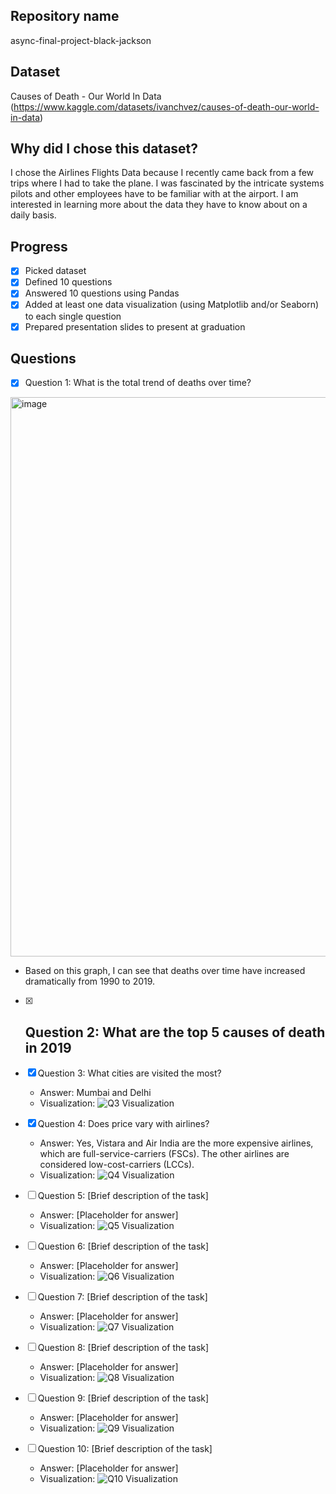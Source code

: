 ## Repository name
async-final-project-black-jackson

## Dataset
Causes of Death - Our World In Data (https://www.kaggle.com/datasets/ivanchvez/causes-of-death-our-world-in-data)

## Why did I chose this dataset?
I chose the Airlines Flights Data because I recently came back from a few trips where I had to take the plane. I was fascinated by the intricate systems pilots and other employees have to be familiar with at the airport. I am interested in learning more about the data they have to know about on a daily basis.

## Progress
- [x] Picked dataset
- [X] Defined 10 questions
- [X] Answered 10 questions using Pandas
- [X] Added at least one data visualization (using Matplotlib and/or Seaborn) to each single question
- [X] Prepared presentation slides to present at graduation

## Questions
- [x] Question 1: What is the total trend of deaths over time?
<img width="1646" height="895" alt="image" src="https://github.com/user-attachments/assets/6d05b4d0-23a2-4a2a-a282-c93677dd85ef" />

- Based on this graph, I can see that deaths over time have increased dramatically from 1990 to 2019. 

      


- [x] Question 2: What are the top 5 causes of death in 2019
  - 

- [x] Question 3: What cities are visited the most?
  - Answer: Mumbai and Delhi
  - Visualization: ![Q3 Visualization](/images/output3.png)

- [x] Question 4: Does price vary with airlines?
  - Answer: Yes, Vistara and Air India are the more expensive airlines, which are full-service-carriers (FSCs). The other airlines are considered low-cost-carriers (LCCs).
  - Visualization: ![Q4 Visualization](/images/output4.png)

- [ ] Question 5: [Brief description of the task]
  - Answer: [Placeholder for answer]
  - Visualization: ![Q5 Visualization](https://example.com/path-to-image-5.png)

- [ ] Question 6: [Brief description of the task]
  - Answer: [Placeholder for answer]
  - Visualization: ![Q6 Visualization](https://example.com/path-to-image-6.png)

- [ ] Question 7: [Brief description of the task]
  - Answer: [Placeholder for answer]
  - Visualization: ![Q7 Visualization](https://example.com/path-to-image-7.png)

- [ ] Question 8: [Brief description of the task]
  - Answer: [Placeholder for answer]
  - Visualization: ![Q8 Visualization](https://example.com/path-to-image-8.png)

- [ ] Question 9: [Brief description of the task]
  - Answer: [Placeholder for answer]
  - Visualization: ![Q9 Visualization](https://example.com/path-to-image-9.png)

- [ ] Question 10: [Brief description of the task]
  - Answer: [Placeholder for answer]
  - Visualization: ![Q10 Visualization](https://example.com/path-to-image-10.png)
